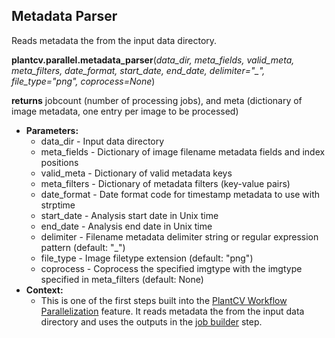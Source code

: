 ## Metadata Parser 

Reads metadata the from the input data directory.

**plantcv.parallel.metadata_parser**(*data_dir, meta_fields, valid_meta, meta_filters, date_format, 
                    start_date, end_date, delimiter="_", file_type="png", coprocess=None*)

**returns** jobcount (number of processing jobs), and meta (dictionary of image metadata, one entry per image to be processed)

- **Parameters:**
    - data_dir   - Input data directory
    - meta_fields - Dictionary of image filename metadata fields and index positions
    - valid_meta - Dictionary of valid metadata keys
    - meta_filters - Dictionary of metadata filters (key-value pairs)
    - date_format - Date format code for timestamp metadata to use with strptime
    - start_date - Analysis start date in Unix time
    - end_date - Analysis end date in Unix time
    - delimiter - Filename metadata delimiter string or regular expression pattern (default: "_") 
    - file_type - Image filetype extension (default: "png")
    - coprocess - Coprocess the specified imgtype with the imgtype specified in meta_filters (default: None) 
- **Context:**
    - This is one of the first steps built into the [PlantCV Workflow Parallelization](pipeline_parallel.md) feature. 
    It reads metadata the from the input data directory and uses the outputs in the [job builder](parallel_job_builder.md) step. 
